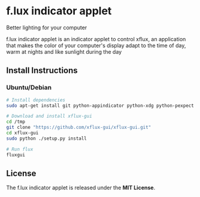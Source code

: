 f.lux indicator applet
======================
Better lighting for your computer

f.lux indicator applet is an indicator applet to control xflux, an application
that makes the color of your computer's display adapt to the time of day, warm
at nights and like sunlight during the day

Install Instructions
--------------------

### Ubuntu/Debian

```bash
# Install dependencies
sudo apt-get install git python-appindicator python-xdg python-pexpect python-gconf python-gtk2 python-glade2 -y

# Download and install xflux-gui
cd /tmp
git clone "https://github.com/xflux-gui/xflux-gui.git"
cd xflux-gui
sudo python ./setup.py install

# Run flux
fluxgui
```

License
-------

The f.lux indicator applet is released under the **MIT License**.

